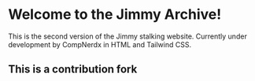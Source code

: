 # Welcome to the Jimmy Archive!

This is the second version of the Jimmy stalking website. Currently under development by CompNerdx in HTML and Tailwind CSS.

## This is a contribution fork 
